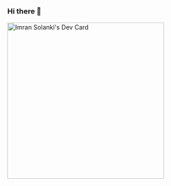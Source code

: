 ### Hi there 👋


<a href="https://app.daily.dev/imransolanki909"><img src="https://api.daily.dev/devcards/v2/yUank4Uk7hNfo6XWisoUk.png?r=sbj" width="356" alt="Imran Solanki's Dev Card"/></a>

<!--
<a href="https://app.daily.dev/imran-solanki"><img src="https://api.daily.dev/devcards/71e6aaba8c7f4b1d9351b8a8f2ae7304.png?r=az5" width="400" alt="Imran Solanki's Dev Card"/></a>
-->
<!--
**imransolanki/imransolanki** is a ✨ _special_ ✨ repository because its `README.md` (this file) appears on your GitHub profile.

Here are some ideas to get you started:

- 🔭 I’m currently working on ...
- 🌱 I’m currently learning ...
- 👯 I’m looking to collaborate on ...
- 🤔 I’m looking for help with ...
- 💬 Ask me about ...
- 📫 How to reach me: ...
- 😄 Pronouns: ...
- ⚡ Fun fact: ...
-->
